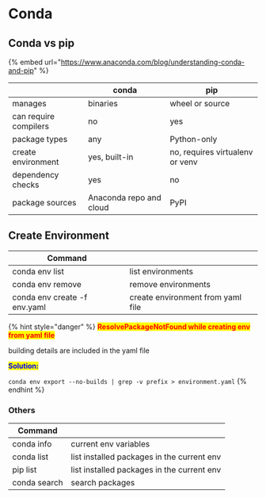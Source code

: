 # Conda

## Conda vs pip

{% embed url="https://www.anaconda.com/blog/understanding-conda-and-pip" %}

|                       | conda                   | pip                             |
| --------------------- | ----------------------- | ------------------------------- |
| manages               | binaries                | wheel or source                 |
| can require compilers | no                      | yes                             |
| package types         | any                     | Python-only                     |
| create environment    | yes, built-in           | no, requires virtualenv or venv |
| dependency checks     | yes                     | no                              |
| package sources       | Anaconda repo and cloud | PyPI                            |

## Create Environment

| Command                      |                                   |
| ---------------------------- | --------------------------------- |
| conda env list               | list environments                 |
| conda env remove             | remove environments               |
| conda env create -f env.yaml | create environment from yaml file |

{% hint style="danger" %}
<mark style="color:red;">**ResolvePackageNotFound while creating env from yaml file**</mark>

building details are included in the yaml file

<mark style="color:blue;">**Solution:**</mark>

`conda env export --no-builds | grep -v prefix > environment.yaml`
{% endhint %}

### Others

| Command      |                                            |
| ------------ | ------------------------------------------ |
| conda info   | current env variables                      |
| conda list   | list installed packages in the current env |
| pip list     | list installed packages in the current env |
| conda search | search packages                            |
